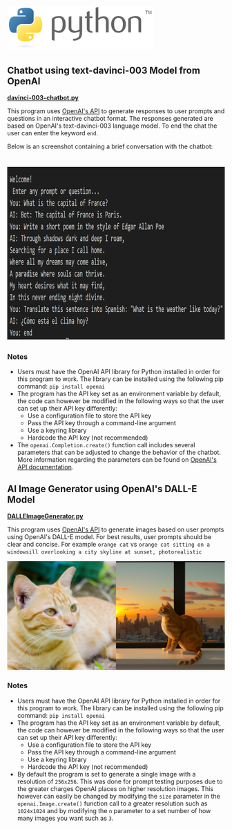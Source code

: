 <h1>
  <img src="https://github.com/joshfarias/Python/raw/main/images/python-logo.png" alt="python logo" height="100">
 </h1>

## Chatbot using text-davinci-003 Model from OpenAI
**[davinci-003-chatbot.py](https://github.com/joshfarias/Python/blob/main/src/davinci-003-chatbot.py)**

This program uses [OpenAI's API](https://openai.com/blog/openai-api) to generate responses to user prompts and questions in an interactive chatbot format. The responses generated are based on OpenAI's text-davinci-003 language model. To end the chat the user can enter the keyword `end`.

Below is an screenshot containing a brief conversation with the chatbot:

<h1>
<img src="https://github.com/joshfarias/Python/blob/main/images/davinci-003-chatbot.png" alt="python logo" height="400">
</h1>

### Notes
- Users must have the OpenAI API library for Python installed in order for this program to work. The library can be installed using the following pip command: `pip install openai`
- The program has the API key set as an environment variable by default, the code can however be modified in the following ways so that the user can set up their API key differently:
  - Use a configuration file to store the API key
  - Pass the API key through a command-line argument
  - Use a keyring library
  - Hardcode the API key (not recommended)
- The `openai.Completion.create()` function call includes several parameters that can be adjusted to change the behavior of the chatbot. More information regarding the parameters can be found on [OpenAI's API documentation](https://platform.openai.com/docs/api-reference/completions/create).


## AI Image Generator using OpenAI's DALL-E Model
**[DALLEImageGenerator.py](https://github.com/joshfarias/Python/blob/main/src/DALLEImageGenerator.py)**

This program uses [OpenAI's API](https://openai.com/blog/openai-api) to generate images based on user prompts using OpenAI's DALL-E model. For best results, user prompts should be clear and concise. For example `orange cat` vs `orange cat sitting on a windowsill overlooking a city skyline at sunset, photorealistic`

<div style="display: flex; justify-content: center;">
  <div style="width: 50%;">
    <img src="https://github.com/joshfarias/Python/blob/main/images/orange-cat.png" alt="Image 1" style="width: 100%;">
  </div>
  <div style="width: 50%;">
    <img src="https://github.com/joshfarias/Python/blob/main/images/better-cat-prompt.png" alt="Image 2" style="width: 100%;">
  </div>
</div>

### Notes
- Users must have the OpenAI API library for Python installed in order for this program to work. The library can be installed using the following pip command: `pip install openai`
- The program has the API key set as an environment variable by default, the code can however be modified in the following ways so that the user can set up their API key differently:
  - Use a configuration file to store the API key
  - Pass the API key through a command-line argument
  - Use a keyring library
  - Hardcode the API key (not recommended)
- By default the program is set to generate a single image with a resolution of `256x256`. This was done for prompt testing purposes due to the greater charges OpenAI places on higher resolution images. This however can easily be changed by modifying the `size` parameter in the `openai.Image.create()` function call to a greater resolution such as `1024x1024` and by modifying the `n` parameter to a set number of how many images you want such as `3`.
